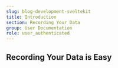 ```yaml
---
slug: blog-development-sveltekit
title: Introduction
section: Recording Your Data
group: User Documentation
role: user_authenticated
---
```


## Recording Your Data is Easy
